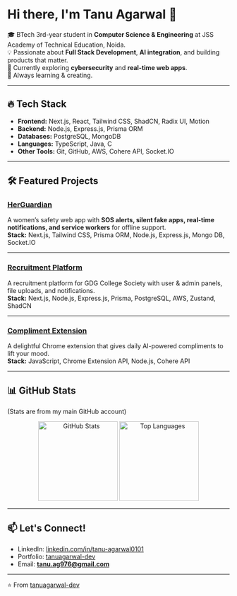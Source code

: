 # Hi there, I'm Tanu Agarwal 👋

🎓 BTech 3rd-year student in **Computer Science & Engineering** at JSS Academy of Technical Education, Noida.  
💡 Passionate about **Full Stack Development**, **AI integration**, and building products that matter.  
🌱 Currently exploring **cybersecurity** and **real-time web apps**.  
🚀 Always learning & creating.

---

## 🔥 Tech Stack
- **Frontend:** Next.js, React, Tailwind CSS, ShadCN, Radix UI, Motion
- **Backend:** Node.js, Express.js, Prisma ORM
- **Databases:** PostgreSQL, MongoDB
- **Languages:** TypeScript, Java, C
- **Other Tools:** Git, GitHub, AWS, Cohere API, Socket.IO

---

## 🛠️ Featured Projects

### [HerGuardian](https://github.com/tanuagarwal-dev/herguardian)
A women’s safety web app with **SOS alerts, silent fake apps, real-time notifications, and service workers** for offline support.  
**Stack:** Next.js, Tailwind CSS, Prisma ORM, Node.js, Express.js, Mongo DB, Socket.IO

---

### [Recruitment Platform](https://recruitments.gdscjss.in/)
A recruitment platform for GDG College Society with user & admin panels, file uploads, and notifications.  
**Stack:** Next.js, Node.js, Express.js, Prisma, PostgreSQL, AWS, Zustand, ShadCN

---

### [Compliment Extension](https://github.com/tanuagarwal-dev/compliment-extension)
A delightful Chrome extension that gives daily AI-powered compliments to lift your mood.  
**Stack:** JavaScript, Chrome Extension API, Node.js, Cohere API

---

## 📊 GitHub Stats
(Stats are from my main GitHub account) 
<p align="center">
  <img src="https://github-readme-stats.vercel.app/api?username=tanu-agarwal0101&show_icons=true&theme=radical&count_private=true" alt="GitHub Stats" height="180"/>
  <img src="https://github-readme-stats.vercel.app/api/top-langs/?username=tanu-agarwal0101&layout=compact&theme=radical" alt="Top Languages" height="180"/>
</p>

---

## 📫 Let's Connect!
- LinkedIn: [linkedin.com/in/tanu-agarwal0101](https://www.linkedin.com/in/tanu-agarwal0101)  
- Portfolio: [tanuagarwal-dev](https://tanuagarwal-portfolio.vercel.app/) 
- Email: **tanu.ag976@gmail.com**

---
⭐️ From [tanuagarwal-dev](https://github.com/tanuagarwal-dev)
